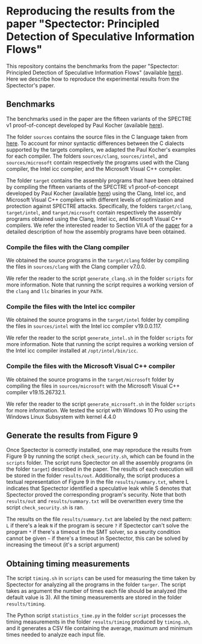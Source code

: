 # Reproducing the results from the paper "Spectector: Principled Detection of Speculative Information Flows"

This repository contains the benchmarks from the paper "Spectector: Principled
Detection of Speculative Information Flows" (available [here](TODO)). Here we
describe how to reproduce the experimental results from the Spectector's paper.

## <a name="benchmarks"></a> Benchmarks

The benchmarks used in the paper are the fifteen variants of the SPECTRE v1
proof-of-concept developed by Paul Kocher (available [here](https://www.paulkocher.com/doc/MicrosoftCompilerSpectreMitigation.html)).

The folder `sources` contains the source files in the C language taken from
[here](https://www.paulkocher.com/doc/MicrosoftCompilerSpectreMitigation.html).
To account for minor syntactic differences between the C dialects supported by
the targets compilers, we adapted the Paul Kocher's examples for each compiler.
The folders `sources/clang`, `sources/intel`, and `sources/microsoft` contain
respectively the programs used with the Clang compiler, the Intel icc compiler,
and the Microsoft Visual C++ compiler.

The folder `target` contains the assembly programs that have been obtained by
compiling the fifteen variants of the SPECTRE v1 proof-of-concept developed by
Paul Kocher (available
[here](https://www.paulkocher.com/doc/MicrosoftCompilerSpectreMitigation.html))
using the Clang, Intel icc, and Microsoft Visual C++ compilers with different
levels of optimization and protection against SPECTRE attacks. Specifically, the
folders `target/clang`, `target/intel`, and `target/microsoft` contain
respectively the assembly programs obtained using the Clang, Intel icc, and
Microsoft Visual C++ compilers. We refer the interested reader to Section VII.A
of the [paper](TODO) for a detailed description of how the assembly programs
have been obtained.

### Compile the files with the Clang compiler

We obtained the source programs in the `target/clang` folder by compiling the
files in `sources/clang` with the Clang compiler v7.0.0. 

We refer the reader to
the script `generate_clang.sh` in the folder `scripts` for more
information. Note that running the script requires a working version of the
`clang` and `llc` binaries in your `PATH`.

### Compile the files with the Intel icc compiler

We obtained the source programs in the `target/intel` folder by
compiling the files in `sources/intel` with the Intel icc compiler
v19.0.0.117.

We refer the reader to the script `generate_intel.sh` in the folder `scripts`
for more information. Note that running the script requires a working version of
the Intel icc compiler installed at `/opt/intel/bin/icc`.

### Compile the files with the Microsoft Visual C++ compiler

We obtained the source programs in the `target/microsoft` folder by
compiling the files in `sources/microsoft` with the Microsoft Visual
C++ compiler v19.15.26732.1.

We refer the reader to the script `generate_microsoft.sh` in the folder
`scripts` for more information. We tested the script with Windows 10 Pro using
the Windows Linux Subsystem with kernel 4.4.0



## Generate the results from Figure 9

Once Spectector is correctly installed, one may reproduce the results from
Figure 9 by running the script `check_security.sh`, which can be found in the
`scripts` folder.
The script runs Spectector on all the assembly programs (in the folder `target`)
described in the paper.
The results of each execution will be stored in the folder `results/out`.
Additionally, the script produces a textual representation of Figure 9 in the
file `results/summary.txt`, where L indicates that Spectector identified a
speculative leak while S denotes that Spectector proved the corresponding program's
security.
Note that both `results/out` and `results/summary.txt` will be overwritten every
time the script `check_security.sh` is ran.

The results on the file `results/summary.txt` are labeled by the next pattern:
`L` if there's a leak
`N` if the program is secure
`?` if Spectector can't solve the program
`*` if there's a timeout in the SMT solver, so a seurity condition cannot be given
`~` if there's a timeout in Spectector, this can be solved by increasing the 
	timeout (it's a script argument)

## Obtaining timing measurements

The script `timing.sh` in `scripts` can be used for measuring the time
taken by Spectector for analyzing all the programs in the folder `targer`.
The script takes as argument the number of times each file should be analyzed
(the default value is 3). All the timing measurements are stored in the folder
`results/timing`.

The Python script `statistics_time.py` in the folder `script` processes
the timing measurements in the folder `results/timing` produced by `timing.sh`,
and it generates a CSV file containing the average, maximum and minimum times needed
to analyze each input file.
